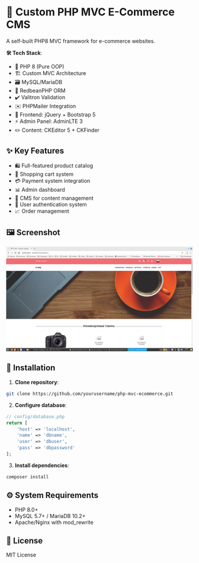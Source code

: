 # 🛒 Custom PHP MVC E-Commerce CMS  

A self-built PHP8 MVC framework for e-commerce websites.  

**🛠️ Tech Stack**:  
- 🐘 PHP 8 (Pure OOP)  
- 🏗️ Custom MVC Architecture  
- 🗃️ MySQL/MariaDB  
- 🔴 RedbeanPHP ORM  
- ✔️ Valitron Validation  
- ✉️ PHPMailer Integration  
- 🎨 Frontend: jQuery + Bootstrap 5  
- ⚡ Admin Panel: AdminLTE 3  
- ✏️ Content: CKEditor 5 + CKFinder  

## ✨ Key Features  
- 🛍️ Full-featured product catalog  
- 🛒 Shopping cart system  
- 💳 Payment system integration  
- 📊 Admin dashboard  
- 📝 CMS for content management  
- 🔐 User authentication system  
- 📈 Order management  

## 🖼️ Screenshot  
![E-Commerce CMS Preview](img.png)  

## 🚀 Installation  

1. **Clone repository**:  
```bash
git clone https://github.com/yourusername/php-mvc-ecommerce.git
```

2. **Configure database**:  
```php
// config/database.php
return [
    'host' => 'localhost',
    'name' => 'dbname',
    'user' => 'dbuser',
    'pass' => 'dbpassword'
];
```

3. **Install dependencies**:  
```bash
composer install
```

## ⚙️ System Requirements  
- PHP 8.0+  
- MySQL 5.7+ / MariaDB 10.2+  
- Apache/Nginx with mod_rewrite  

## 📜 License  
MIT License  
